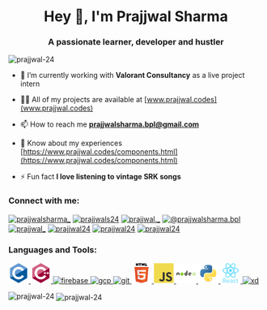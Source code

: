 <h1 align="center">Hey 👋, I'm Prajjwal Sharma</h1>
<h3 align="center">A passionate learner, developer and hustler</h3>

<p align="left"> <img src="https://komarev.com/ghpvc/?username=prajjwal-24&label=Profile%20views&color=0e75b6&style=flat" alt="prajjwal-24" /> </p>

- 🌱 I’m currently working with **Valorant Consultancy** as a live project intern

- 👨‍💻 All of my projects are available at [www.prajjwal.codes](www.prajjwal.codes)

- 📫 How to reach me **prajjwalsharma.bpl@gmail.com**

- 📄 Know about my experiences [https://www.prajjwal.codes/components.html](https://www.prajjwal.codes/components.html)

- ⚡ Fun fact **I love listening to vintage SRK songs**

<h3 align="left">Connect with me:</h3>
<p align="left">
<a href="https://twitter.com/prajjwalsharma_" target="blank"><img align="center" src="https://raw.githubusercontent.com/rahuldkjain/github-profile-readme-generator/master/src/images/icons/Social/twitter.svg" alt="prajjwalsharma_" height="30" width="40" /></a>
<a href="https://linkedin.com/in/prajjwals24" target="blank"><img align="center" src="https://raw.githubusercontent.com/rahuldkjain/github-profile-readme-generator/master/src/images/icons/Social/linked-in-alt.svg" alt="prajjwals24" height="30" width="40" /></a>
<a href="https://instagram.com/prajjwal._" target="blank"><img align="center" src="https://raw.githubusercontent.com/rahuldkjain/github-profile-readme-generator/master/src/images/icons/Social/instagram.svg" alt="prajjwal._" height="30" width="40" /></a>
<a href="https://medium.com/@prajjwalsharma.bpl" target="blank"><img align="center" src="https://raw.githubusercontent.com/rahuldkjain/github-profile-readme-generator/master/src/images/icons/Social/medium.svg" alt="@prajjwalsharma.bpl" height="30" width="40" /></a>
<a href="https://www.codechef.com/users/prajjwal_" target="blank"><img align="center" src="https://cdn.jsdelivr.net/npm/simple-icons@3.1.0/icons/codechef.svg" alt="prajjwal_" height="30" width="40" /></a>
<a href="https://codeforces.com/profile/prajjwal24" target="blank"><img align="center" src="https://raw.githubusercontent.com/rahuldkjain/github-profile-readme-generator/master/src/images/icons/Social/codeforces.svg" alt="prajjwal24" height="30" width="40" /></a>
<a href="https://www.leetcode.com/prajjwal24" target="blank"><img align="center" src="https://raw.githubusercontent.com/rahuldkjain/github-profile-readme-generator/master/src/images/icons/Social/leet-code.svg" alt="prajjwal24" height="30" width="40" /></a>
<a href="https://auth.geeksforgeeks.org/user/prajjwal24" target="blank"><img align="center" src="https://raw.githubusercontent.com/rahuldkjain/github-profile-readme-generator/master/src/images/icons/Social/geeks-for-geeks.svg" alt="prajjwal24" height="30" width="40" /></a>
</p>

<h3 align="left">Languages and Tools:</h3>
<p align="left"> <a href="https://www.cprogramming.com/" target="_blank" rel="noreferrer"> <img src="https://raw.githubusercontent.com/devicons/devicon/master/icons/c/c-original.svg" alt="c" width="40" height="40"/> </a> <a href="https://www.w3schools.com/cpp/" target="_blank" rel="noreferrer"> <img src="https://raw.githubusercontent.com/devicons/devicon/master/icons/cplusplus/cplusplus-original.svg" alt="cplusplus" width="40" height="40"/> </a> <a href="https://firebase.google.com/" target="_blank" rel="noreferrer"> <img src="https://www.vectorlogo.zone/logos/firebase/firebase-icon.svg" alt="firebase" width="40" height="40"/> </a> <a href="https://cloud.google.com" target="_blank" rel="noreferrer"> <img src="https://www.vectorlogo.zone/logos/google_cloud/google_cloud-icon.svg" alt="gcp" width="40" height="40"/> </a> <a href="https://git-scm.com/" target="_blank" rel="noreferrer"> <img src="https://www.vectorlogo.zone/logos/git-scm/git-scm-icon.svg" alt="git" width="40" height="40"/> </a> <a href="https://www.w3.org/html/" target="_blank" rel="noreferrer"> <img src="https://raw.githubusercontent.com/devicons/devicon/master/icons/html5/html5-original-wordmark.svg" alt="html5" width="40" height="40"/> </a> <a href="https://developer.mozilla.org/en-US/docs/Web/JavaScript" target="_blank" rel="noreferrer"> <img src="https://raw.githubusercontent.com/devicons/devicon/master/icons/javascript/javascript-original.svg" alt="javascript" width="40" height="40"/> </a> <a href="https://nodejs.org" target="_blank" rel="noreferrer"> <img src="https://raw.githubusercontent.com/devicons/devicon/master/icons/nodejs/nodejs-original-wordmark.svg" alt="nodejs" width="40" height="40"/> </a> <a href="https://www.python.org" target="_blank" rel="noreferrer"> <img src="https://raw.githubusercontent.com/devicons/devicon/master/icons/python/python-original.svg" alt="python" width="40" height="40"/> </a> <a href="https://reactjs.org/" target="_blank" rel="noreferrer"> <img src="https://raw.githubusercontent.com/devicons/devicon/master/icons/react/react-original-wordmark.svg" alt="react" width="40" height="40"/> </a> <a href="https://www.adobe.com/products/xd.html" target="_blank" rel="noreferrer"> <img src="https://cdn.worldvectorlogo.com/logos/adobe-xd.svg" alt="xd" width="40" height="40"/> </a> </p>

<p><img align="left" src="https://github-readme-stats.vercel.app/api/top-langs?username=prajjwal-24&show_icons=true&locale=en&layout=compact" alt="prajjwal-24" /></p>

<p>&nbsp;<img align="center" src="https://github-readme-stats.vercel.app/api?username=prajjwal-24&show_icons=true&locale=en" alt="prajjwal-24" /></p>
